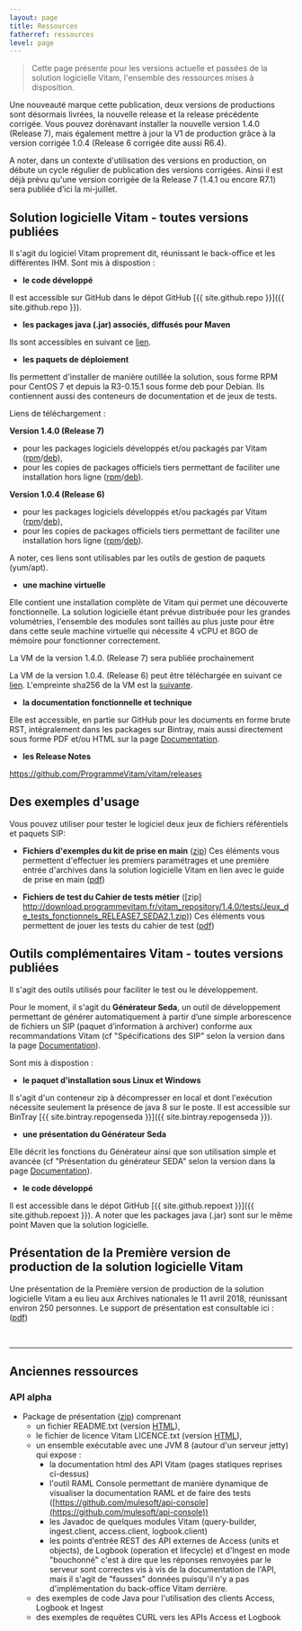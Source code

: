 ```yaml
---
layout: page
title: Ressources
fatherref: ressources
level: page
---
```


> Cette page présente pour les versions actuelle et passées de la solution logicielle Vitam, l'ensemble des ressources mises à disposition. 

Une nouveauté marque cette publication, deux versions de productions sont désormais livrées, la nouvelle release et la release précédente corrigée. Vous pouvez dorénavant installer la nouvelle version 1.4.0 (Release 7), mais également mettre à jour la V1 de production grâce à la version corrigée 1.0.4 (Release 6 corrigée dite aussi R6.4). 

A noter, dans un contexte d'utilisation des versions en production, on débute un cycle régulier de publication des versions corrigées. Ainsi il est déjà prévu qu'une version corrigée de la Release 7 (1.4.1 ou encore R7.1) sera publiée d’ici la mi-juillet.

## Solution logicielle Vitam - toutes versions publiées

Il s'agit du logiciel Vitam proprement dit, réunissant le back-office et les différentes IHM. Sont mis à dispostion :

* **le code développé**

Il est accessible sur GitHub dans le dépot GitHub [{{ site.github.repo }}]({{ site.github.repo }}).

* **les packages java (.jar) associés, diffusés pour Maven**

Ils sont accessibles en suivant ce [lien](http://download.programmevitam.fr/vitam_repository/1.4.0/mvn_repo/).

* **les paquets de déploiement** 

Ils permettent d'installer de manière outillée la solution, sous forme RPM pour CentOS 7 et depuis la R3-0.15.1 sous forme deb pour Debian. Ils contiennent aussi des conteneurs de documentation et de jeux de tests. 


Liens de téléchargement :

**Version 1.4.0 (Release 7)**
  - pour les packages logiciels développés et/ou packagés par Vitam ([rpm](http://download.programmevitam.fr/vitam_repository/1.0.4/rpm/vitam-product/)/[deb](http://download.programmevitam.fr/vitam_repository/1.0.4/rpm/vitam-product/)),
  - pour les copies de packages officiels tiers permettant de faciliter une installation hors ligne ([rpm](http://download.programmevitam.fr/vitam_repository/1.0.4/rpm/vitam-external/)/[deb](http://download.programmevitam.fr/vitam_repository/1.0.4/rpm/vitam-external/)).

  
**Version 1.0.4 (Release 6)**
  - pour les packages logiciels développés et/ou packagés par Vitam ([rpm](http://download.programmevitam.fr/vitam_repository/1.4.0/rpm/vitam-product/)/[deb](http://download.programmevitam.fr/vitam_repository/1.4.0/rpm/vitam-product/)),
  - pour les copies de packages officiels tiers permettant de faciliter une installation hors ligne ([rpm](http://download.programmevitam.fr/vitam_repository/1.4.0/rpm/vitam-external/)/[deb](http://download.programmevitam.fr/vitam_repository/1.4.0/rpm/vitam-external/)).

  
A noter, ces liens sont utilisables par les outils de gestion de paquets (yum/apt).

* **une machine virtuelle**

Elle contient une installation complète de Vitam qui permet une découverte fonctionnelle. 
La solution logicielle étant prévue distribuée pour les grandes volumétries, l'ensemble des modules sont taillés au plus juste pour être dans cette seule machine virtuelle qui nécessite 4 vCPU et 8GO de mémoire pour fonctionner correctement.

La VM de la version 1.4.0. (Release 7) sera publiée prochainement

La VM de la version 1.0.4. (Release 6) peut être téléchargée en suivant ce [lien](http://download.programmevitam.fr/demo_vitam_1.0.0/demo_vitam_1.0.0-2.ova).
L'empreinte sha256 de la VM est la [suivante](http://download.programmevitam.fr/demo_vitam_1.0.0/demo_vitam_1.0.0-2.sha256).


* **la documentation fonctionnelle et technique**

Elle est accessible, en partie  sur GitHub pour les documents en forme brute RST, intégralement dans les packages sur Bintray, mais aussi directement sous forme PDF et/ou HTML sur la page [Documentation](/pages/documentation).

* **les Release Notes**

<https://github.com/ProgrammeVitam/vitam/releases>


## Des exemples d'usage

Vous pouvez utiliser pour tester le logiciel deux jeux de fichiers référentiels et paquets SIP:

* **Fichiers d'exemples du kit de prise en main** 
([zip](http://download.programmevitam.fr/vitam_repository/1.4.0/tests/SIP-Kit_de_prise_en_main.zip)) Ces éléments vous permettent d'effectuer les premiers paramétrages et une première entrée d'archives dans la solution logicielle Vitam en lien avec le guide de prise en main ([pdf](/ressources/DocCourante/autres/fonctionnel/VITAM_Guide_de_prise_en_main.pdf))

* **Fichiers de test du Cahier de tests métier** ([zip] http://download.programmevitam.fr/vitam_repository/1.4.0/tests/Jeux_de_tests_fonctionnels_RELEASE7_SEDA2.1.zip)) Ces éléments vous permettent de jouer les tests du cahier de test ([pdf](/ressources/DocCourante/autres/fonctionnel/VITAM_Cahier_de_tests_metiers.pdf))


## Outils complémentaires Vitam - toutes versions publiées

Il s'agit des outils utilisés pour faciliter le test ou le développement. 

Pour le moment, il s'agit du **Générateur Seda**, un outil de développement permettant
de générer automatiquement à partir d’une simple arborescence de fichiers un SIP
(paquet d’information à archiver) conforme aux recommandations Vitam (cf "Spécifications des SIP" selon la version dans la page [Documentation](/pages/documentation)).

Sont mis à dispostion :

* **le paquet d'installation sous Linux et Windows**

Il s'agit d'un conteneur zip à décompresser en local et dont l'exécution 
nécessite seulement la présence de java 8 sur le poste.
Il est accessible sur BinTray [{{ site.bintray.repogenseda }}]({{ site.bintray.repogenseda }}).

* **une présentation du Générateur Seda**

Elle décrit les fonctions du Générateur ainsi que son utilisation simple et avancée
(cf "Présentation du générateur SEDA" selon la version dans la page [Documentation](/pages/documentation)).

* **le code développé**

Il est accessible dans le dépot GitHub [{{ site.github.repoext }}]({{ site.github.repoext }}). A noter que les packages java (.jar) sont sur le même point Maven que la solution logicielle.

## Présentation de la Première version de production de la solution logicielle Vitam

Une présentation de la Première version de production de la solution logicielle Vitam a eu lieu aux Archives nationales le 11 avril 2018, réunissant environ 250 personnes. Le support de présentation est consultable ici : ([pdf](/ressources/DocCourante/autres/fonctionnel/20180411_présentation_vitam_V5.0_publication.pdf))


<br>
<hr/>

## Anciennes ressources

### API alpha

* Package de présentation ([zip](/ressources/API-Alpha/Vitam-API-Alpha-07-2016.zip)) comprenant
	* un fichier README.txt (version [HTML](/ressources/API-Alpha/Readme)),
	* le fichier de licence Vitam LICENCE.txt (version [HTML](/ressources/API-Alpha/LICENCE)),
	* un ensemble exécutable avec une JVM 8 (autour d'un serveur jetty) qui expose :
		* la documentation html des API Vitam (pages statiques reprises ci-dessus)
		* l'outil RAML Console permettant de manière dynamique de visualiser la documentation RAML et de faire des tests ([https://github.com/mulesoft/api-console](https://github.com/mulesoft/api-console))
		* les Javadoc de quelques modules Vitam (query-builder, ingest.client, access.client, logbook.client)
		* les points d'entrée REST des API externes de Access (units et objects), de Logbook (operation et lifecycle) et d'Ingest en mode "bouchonné" c'est à dire que les réponses renvoyées par le serveur sont correctes vis à vis de la documentation de l'API, mais il s'agit de "fausses" données puisqu'il n'y a pas d'implémentation du back-office Vitam derrière.
	* des exemples de code Java pour l'utilisation des clients Access, Logbook et Ingest
	* des exemples de requêtes CURL vers les APIs Access et Logbook
